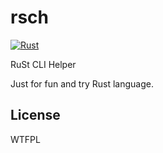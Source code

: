 # rsch

[![Rust](https://github.com/jtprogru/rsch/actions/workflows/rust.yml/badge.svg)](https://github.com/jtprogru/rsch/actions/workflows/rust.yml)

RuSt CLI Helper

Just for fun and try Rust language.

## License

WTFPL
